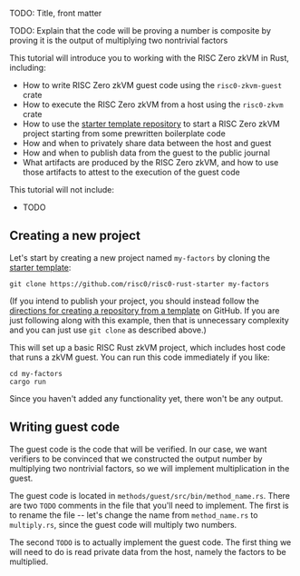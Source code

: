TODO: Title, front matter

TODO: Explain that the code will be proving a number is composite by proving it is the output of multiplying two nontrivial factors

This tutorial will introduce you to working with the RISC Zero zkVM in Rust, including:
* How to write RISC Zero zkVM guest code using the `risc0-zkvm-guest` crate
* How to execute the RISC Zero zkVM from a host using the `risc0-zkvm` crate
* How to use the [starter template repository](https://github.com/risc0/risc0-rust-starter) to start a RISC Zero zkVM project starting from some prewritten boilerplate code
* How and when to privately share data between the host and guest
* How and when to publish data from the guest to the public journal
* What artifacts are produced by the RISC Zero zkVM, and how to use those artifacts to attest to the execution of the guest code

This tutorial will not include:
* TODO

## Creating a new project

Let's start by creating a new project named `my-factors` by cloning the [starter template](https://github.com/risc0/risc0-rust-starter):
```
git clone https://github.com/risc0/risc0-rust-starter my-factors
```
(If you intend to publish your project, you should instead follow the [directions for creating a repository from a template](https://docs.github.com/en/repositories/creating-and-managing-repositories/creating-a-repository-from-a-template) on GitHub. If you are just following along with this example, then that is unnecessary complexity and you can just use `git clone` as described above.)

This will set up a basic RISC Rust zkVM project, which includes host code that runs a zkVM guest. You can run this code immediately if you like:
```
cd my-factors
cargo run
```
Since you haven't added any functionality yet, there won't be any output.

## Writing guest code

The guest code is the code that will be verified. In our case, we want verifiers to be convinced that we constructed the output number by multiplying two nontrivial factors, so we will implement multiplication in the guest.

The guest code is located in `methods/guest/src/bin/method_name.rs`. There are two `TODO` comments in the file that you'll need to implement. The first is to rename the file -- let's change the name from `method_name.rs` to `multiply.rs`, since the guest code will multiply two numbers.

The second `TODO` is to actually implement the guest code. The first thing we will need to do is read private data from the host, namely the factors to be multiplied.
